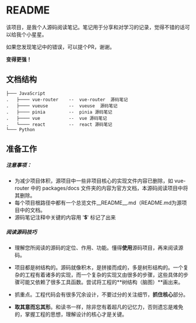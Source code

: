 # README

该项目，是我个人源码阅读笔记。笔记用于分享和对学习的记录，觉得不错的话可以给我个小星星。

如果您发现笔记中的错误，可以提个PR，谢谢。

**变得更强！**







## 文档结构

```
├─── JavaScript
.	├──── vue-router	-- 	vue-router	源码笔记
.	├──── vueuse		-- 	vueuse	源码笔记
.	├──── pinia			--	pinia 源码笔记 
.	├──── vue			--	vue 源码笔记 
.	└──── react			--	react 源码笔记 
└─── Python

```







## 准备工作

##### 注意事项：

- 为减少项目体积，源项目中一些非项目核心的实现文件内容已删除，如 vue-router 中的 packages/docs 文件夹的内容为官方文档，本源码阅读项目中将其删除。
- 每个项目根路径中都有一个总览文件\_\_README\_\_.md（README.md为源项目中的文档。
- 源码笔记注释中关键的内容用 '💲' 标记了出来





##### 阅读源码技巧

- 理解您所阅读的源码的定位、作用、功能。懂得**使用**源码项目，再来阅读源码。

- 项目都是树结构的。源码就像积木，是拼接而成的，多是树形结构的。一个复杂的工程有着诸多的实现，而一个复杂的实现又由很多的步骤，这些具体的步骤可能又依赖了很多工具函数。尝试将工程的**树结构（脑图）**画出来。

- 抓重点。工程代码会有很多冗余设计，不要过分的关注细节，**抓住核心**部分。

- **取其意而忘其形**。和读书一样，除非您有着超凡的记忆力，否则遗忘是难免的，掌握工程的思想，理解设计的核心才是关键。

  

